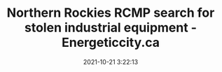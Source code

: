 ---
"title": "Northern Rockies RCMP search for stolen industrial equipment - Energeticcity.ca"
"date": "2021-10-21 3:22:13"
"feed_name": "GOOGLENEWSINDUSTRIAL"
"feed_website": "https://news.google.com/search?q=industrial%2Bincident&hl=en-US&gl=US&ceid=US:en"
"feed_rss": "https://news.google.com/rss/search?q=industrial%2Bincident&hl=en-US&gl=US&ceid=US:en"
"link": "https://energeticcity.ca/2021/10/20/northern-rockies-rcmp-search-for-stolen-industrial-equipment/"
"source": "{'href': 'https://energeticcity.ca', 'title': 'Energeticcity.ca'}"
"file": "_posts/2021-1-1-01c09fd2364333cb97a354d89822e8ee1ca66186.md"
"accident": "0"
"drilling": "0"
"represented_by": "0"
"dead": "0"
"injured": "0"
"arrested": "0"
"place": "unknown place"
"where": "unknown site"
"causes": "unknown"
"place_uri": "unknown place"
---
